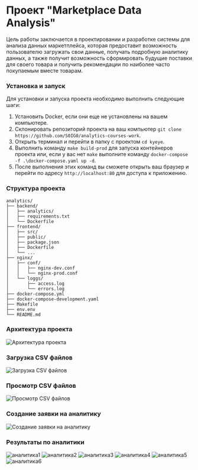 # Проект "Marketplace Data Analysis"

Цель работы заключается в проектировании и разработке системы для анализа данных маркетплейса,
которая предоставит возможность пользователю загружать свои данные, получать подробную аналитику данных,
а также получит возможность сформировать будущие поставки для своего товара и получить рекомендации по наиболее
часто покупаемым вместе товарам.

### Установка и запуск
Для установки и запуска проекта необходимо выполнить следующие шаги:
1. Установить Docker, если они еще не установлены на вашем компьютере.
2. Склонировать репозиторий проекта на ваш компьютер `git clone https://github.com/S0IG0/analytics-courses-work`.
3. Открыть терминал и перейти в папку с проектом `cd kyeye`.
4. Выполнить команду `make build-prod` для запуска контейнеров проекта или, если у вас нет `make` выполните команду `docker-compose -f .\docker-compose.yaml up -d`.
5. После выполнения этих команд вы сможете открыть ваш браузер и перейти по адресу `http://localhost:80` для доступа к приложению.

### Структура проекта
```
analytics/ 
├── backend/
│   ├── analytics/
│   ├── requirements.txt
│   └── Dockerfile
├── frontend/
│   ├── src/
│   ├── public/
│   ├── package.json
│   ├── Dockerfile
│   └── ...
├── nginx/
│   ├── conf/
│   │   ├── nginx-dev.conf
│   │   └── nginx-prod.conf
│   └── loggs/
│       ├── access.log
│       └── errors.log
├── docker-compose.yml
├── docker-compose-development.yaml
├── Makefile
├── env.env
└── README.md
```

### Архитектура проекта
![Архитектура проекта](https://i.ibb.co/PQFkBbt/2024-02-10-205400.png)

### Загрузка CSV файлов
![Загрузка CSV файлов](https://i.ibb.co/GVgQNVS/2024-02-10-205459.png)

### Просмотр CSV файлов
![Просмотр CSV файлов](https://i.ibb.co/4sZ8hPr/2024-02-10-205515.png)

### Создание заявки на аналитику
![Создание заявки на аналитику](https://i.ibb.co/rtJqbFG/2024-02-10-205532.png)

### Результаты по аналитики
![аналитика1](https://i.ibb.co/NZF6tRb/2024-02-10-205545.png)
![аналитика2](https://i.ibb.co/ZHMTfB3/2024-02-10-205557.png)
![аналитика3](https://i.ibb.co/5FJS9xd/2024-02-10-205616.png)
![аналитика4](https://i.ibb.co/S3sLPG8/2024-02-10-205607.png)
![аналитика5](https://i.ibb.co/dPVBBvN/2024-02-10-205637.png)
![аналитика6](https://i.ibb.co/RygVV3h/2024-02-10-205625.png)